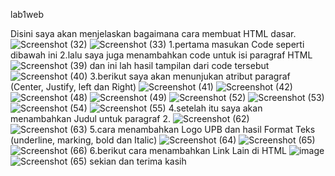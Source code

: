 lab1web

Disini saya akan menjelaskan bagaimana cara membuat HTML dasar.
![Screenshot (32)](https://user-images.githubusercontent.com/101470912/158065123-9f551cce-fc76-4983-8dbe-e5e50fb08c2c.png)
![Screenshot (33)](https://user-images.githubusercontent.com/101470912/158065134-925e7695-e988-4b77-84de-932b54a6919a.png)
1.pertama masukan Code seperti dibawah ini
2.lalu saya juga menambahkan code untuk isi paragraf HTML
![Screenshot (39)](https://user-images.githubusercontent.com/101470912/158065287-92c12863-2a99-4479-99cb-b2ec875b5ccb.png)
dan ini lah hasil tampilan dari code tersebut
![Screenshot (40)](https://user-images.githubusercontent.com/101470912/158065344-6c01e7e8-bf3b-4098-996b-bfffb739ed82.png)
3.berikut saya akan menunjukan atribut paragraf (Center, Justify, left dan Right)
![Screenshot (41)](https://user-images.githubusercontent.com/101470912/158065433-4acab11f-9b4a-40f4-b574-6c421ab79144.png)
![Screenshot (42)](https://user-images.githubusercontent.com/101470912/158065505-3eff6ed3-d596-4b5e-88bd-52d2a498c479.png)
![Screenshot (48)](https://user-images.githubusercontent.com/101470912/158065575-84631fd0-f58b-4dbf-ac8d-95b1b3ef41b9.png)
![Screenshot (49)](https://user-images.githubusercontent.com/101470912/158065595-a2723e22-ef3a-4ba2-b894-eb690c3b1b28.png)
![Screenshot (52)](https://user-images.githubusercontent.com/101470912/158065613-a8fc78e0-9a0d-4acd-8b3b-9c6eb2e2db24.png)
![Screenshot (53)](https://user-images.githubusercontent.com/101470912/158065627-a91a04df-4767-4ab9-8fe2-736dd66812d0.png)
![Screenshot (54)](https://user-images.githubusercontent.com/101470912/158065640-3d5f389b-f4cf-433c-8046-2004fd2ec91f.png)
![Screenshot (55)](https://user-images.githubusercontent.com/101470912/158065650-e2ca0b67-d52f-434b-b47f-09eafa803a07.png)
4.setelah itu saya akan menambahkan Judul untuk paragraf 2.
![Screenshot (62)](https://user-images.githubusercontent.com/101470912/158065727-68cd5faf-164e-4e41-85ed-4ca57bd6e51e.png)
![Screenshot (63)](https://user-images.githubusercontent.com/101470912/158065741-d657c880-274e-4949-aa13-c9b2f9f783ce.png)
5.cara menambahkan Logo UPB dan hasil Format Teks (underline, marking, bold dan Italic)
![Screenshot (64)](https://user-images.githubusercontent.com/101470912/158065924-5acbbded-a1fb-4a31-a17d-d2166de1e052.png)
![Screenshot (65)](https://user-images.githubusercontent.com/101470912/158065934-82668d40-073e-4c1e-90c4-ce0342dd091c.png)
![Screenshot (66)](https://user-images.githubusercontent.com/101470912/158065970-aa7bb66f-f2d0-43e7-92e2-3359f0e1dca5.png)
6.berikut cara menambahkan Link Lain di HTML
![image](https://user-images.githubusercontent.com/101470912/158066467-eca0f2f9-3d8e-4378-a7fa-95d4742a5620.png)
![Screenshot (65)](https://user-images.githubusercontent.com/101470912/158066543-1061014a-f5a1-40a7-b4cd-0e7ba2609d52.png)
sekian dan terima kasih

